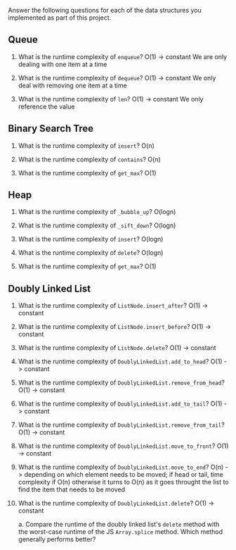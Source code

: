 Answer the following questions for each of the data structures you implemented as part of this project.

## Queue

1. What is the runtime complexity of `enqueue`?
O(1) -> constant
We are only dealing with one item at a time

2. What is the runtime complexity of `dequeue`?
O(1) -> constant
We only deal with removing one item at a time

3. What is the runtime complexity of `len`?
O(1) -> constant
We only reference the value

## Binary Search Tree

1. What is the runtime complexity of `insert`? 
O(n)

2. What is the runtime complexity of `contains`?
O(n)

3. What is the runtime complexity of `get_max`? 
O(1)

## Heap

1. What is the runtime complexity of `_bubble_up`?
O(logn)

2. What is the runtime complexity of `_sift_down`?
O(logn)

3. What is the runtime complexity of `insert`?
O(logn)

4. What is the runtime complexity of `delete`?
O(logn)

5. What is the runtime complexity of `get_max`?
O(1)

## Doubly Linked List

1. What is the runtime complexity of `ListNode.insert_after`?
O(1) -> constant

2. What is the runtime complexity of `ListNode.insert_before`?
O(1) -> constant

3. What is the runtime complexity of `ListNode.delete`?
O(1) -> constant

4. What is the runtime complexity of `DoublyLinkedList.add_to_head`?
O(1) -> constant

5. What is the runtime complexity of `DoublyLinkedList.remove_from_head`?
O(1) -> constant

6. What is the runtime complexity of `DoublyLinkedList.add_to_tail`?
O(1) -> constant

7. What is the runtime complexity of `DoublyLinkedList.remove_from_tail`?
O(1) -> constant

8. What is the runtime complexity of `DoublyLinkedList.move_to_front`?
O(1) -> constant

9. What is the runtime complexity of `DoublyLinkedList.move_to_end`?
O(n) -> depending on which element needs to be moved; if head or tail, time complexity if O(n) otherwise it turns to O(n) as it goes throught the list to find the item that needs to be moved

10. What is the runtime complexity of `DoublyLinkedList.delete`?
O(1) -> constant

    a. Compare the runtime of the doubly linked list's `delete` method with the worst-case runtime of the JS `Array.splice` method. Which method generally performs better?